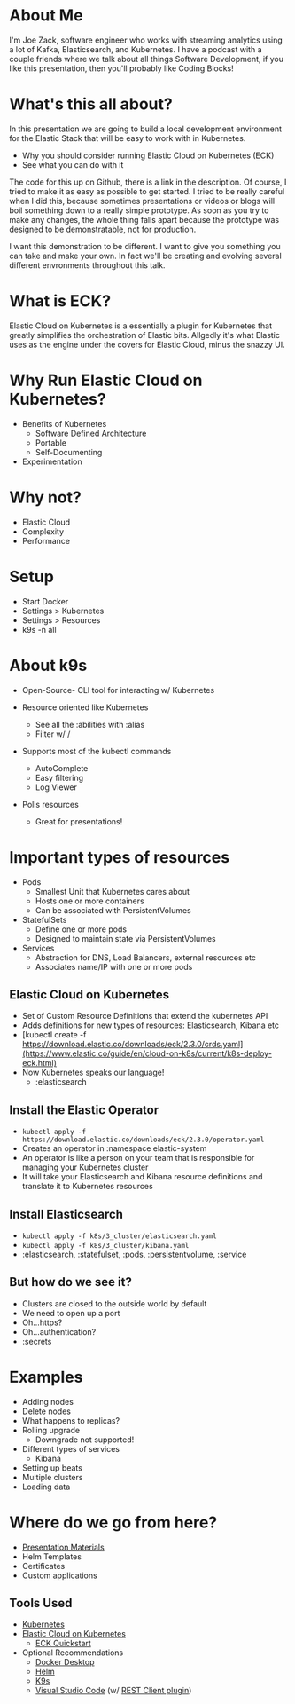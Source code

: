 # About Me

I'm Joe Zack, software engineer who works with streaming analytics using a lot of Kafka, Elasticsearch, and Kubernetes. I have a podcast with a couple friends where we talk about all things Software Development, if you like this presentation, then you'll probably like Coding Blocks!

# What's this all about?

In this presentation we are going to build a local development environment for the Elastic Stack that will be easy to work with in Kubernetes.

- Why you should consider running Elastic Cloud on Kubernetes (ECK)
- See what you can do with it

The code for this up on Github, there is a link in the description. Of course, I tried to make it as easy as possible to get started. I tried to be really careful when I did this, because sometimes presentations or videos or blogs will boil something down to a really simple prototype. As soon as you try to make any changes, the whole thing falls apart because the prototype was designed to be demonstratable, not for production.

I want this demonstration to be different. I want to give you something you can take and make your own. In fact we'll be creating and evolving several different envronments throughout this talk.

# What is ECK?

Elastic Cloud on Kubernetes is a essentially a plugin for Kubernetes that greatly simplifies the orchestration of Elastic bits. Allgedly it's what Elastic uses as the engine under the covers for Elastic Cloud, minus the snazzy UI.

# Why Run Elastic Cloud on Kubernetes?

- Benefits of Kubernetes
  - Software Defined Architecture
  - Portable
  - Self-Documenting
- Experimentation

# Why not?

- Elastic Cloud
- Complexity
- Performance

# Setup

- Start Docker
- Settings > Kubernetes
- Settings > Resources
- k9s -n all

# About k9s

- Open-Source- CLI tool for interacting w/ Kubernetes
- Resource oriented like Kubernetes
  - See all the :abilities with :alias
  - Filter w/ /
  
- Supports most of the kubectl commands
  - AutoComplete
  - Easy filtering
  - Log Viewer
- Polls resources
  - Great for presentations!

# Important types of resources

- Pods
  - Smallest Unit that Kubernetes cares about
  - Hosts one or more containers
  - Can be associated with PersistentVolumes
- StatefulSets
  - Define one or more pods
  - Designed to maintain state via PersistentVolumes
- Services
  - Abstraction for DNS, Load Balancers, external resources etc
  - Associates name/IP with one or more pods

## Elastic Cloud on Kubernetes

- Set of Custom Resource Definitions that extend the kubernetes API
- Adds definitions for new types of resources: Elasticsearch, Kibana etc
- [kubectl create -f https://download.elastic.co/downloads/eck/2.3.0/crds.yaml](https://www.elastic.co/guide/en/cloud-on-k8s/current/k8s-deploy-eck.html)
- Now Kubernetes speaks our language!
  - :elasticsearch

## Install the Elastic Operator

- `kubectl apply -f https://download.elastic.co/downloads/eck/2.3.0/operator.yaml`
- Creates an operator in :namespace elastic-system
- An operator is like a person on your team that is responsible for managing your Kubernetes cluster
- It will take your Elasticsearch and Kibana resource definitions and translate it to Kubernetes resources

## Install Elasticsearch

- `kubectl apply -f k8s/3_cluster/elasticsearch.yaml `
- `kubectl apply -f k8s/3_cluster/kibana.yaml`
- :elasticsearch, :statefulset, :pods, :persistentvolume, :service

## But how do we see it?

- Clusters are closed to the outside world by default
- We need to open up a port
- Oh...https?
- Oh...authentication?
- :secrets

# Examples

- Adding nodes
- Delete nodes
 - What happens to replicas?
- Rolling upgrade
    - Downgrade not supported!
- Different types of services
  - Kibana
- Setting up beats
- Multiple clusters
- Loading data

# Where do we go from here?

- [Presentation Materials](https://github.com/codingblocks/eck-k8s-skaffold/)
- Helm Templates
- Certificates
- Custom applications

## Tools Used

- [Kubernetes](https://kubernetes.io/)
- [Elastic Cloud on Kubernetes](https://www.elastic.co/elastic-cloud-kubernetes)
  - [ECK Quickstart](https://www.elastic.co/guide/en/cloud-on-k8s/current/k8s-quickstart.html)
- Optional Recommendations
  - [Docker Desktop](https://www.docker.com/products/docker-desktop/)
  - [Helm](https://helm.sh/)
  - [K9s](https://k9scli.io/)
  - [Visual Studio Code](https://code.visualstudio.com/) (w/ [REST Client plugin](https://marketplace.visualstudio.com/items?itemName=humao.rest-client))
